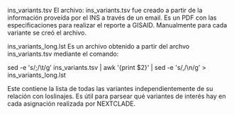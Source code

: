 ins_variants.tsv
El archivo: ins_variants.tsv fue creado a partir de la información proveída
por el INS a través de un email. Es un PDF con las especificaciones para
realizar el reporte a GISAID. Manualmente para cada variante se creó el archivo.

ins_variants_long.lst
Es un archivo obtenido a partir del archvo ins_variants.tsv mediante el comando:

sed -e 's/;/\t/g' ins_variants.tsv | awk '{print $2}' | sed -e 's/,/\n/g' > ins_variants_long.lst

Este contiene la lista de todas las variantes independientemente de su relación
con loslinajes. Es útil para parsear qué variantes de interés hay en cada
asignación realizada por NEXTCLADE.

